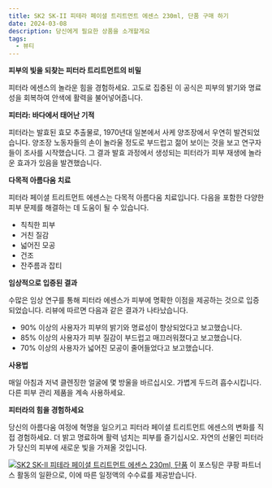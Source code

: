 ```yaml
---
title: SK2 SK-II 피테라 페이셜 트리트먼트 에센스 230ml, 단품 구매 하기
date: 2024-03-08
description: 당신에게 필요한 상품을 소개할게요
tags:
  - 뷰티
---
```

**피부의 빛을 되찾는 피터라 트리트먼트의 비밀**

피터라 에센스의 놀라운 힘을 경험하세요. 고도로 집중된 이 공식은 피부의 밝기와 명료성을 회복하여 안색에 활력을 불어넣어줍니다.

**피터라: 바다에서 태어난 기적**

피터라는 발효된 효모 추출물로, 1970년대 일본에서 사케 양조장에서 우연히 발견되었습니다. 양조장 노동자들의 손이 놀라울 정도로 부드럽고 젊어 보이는 것을 보고 연구자들이 조사를 시작했습니다. 그 결과 발효 과정에서 생성되는 피터라가 피부 재생에 놀라운 효과가 있음을 발견했습니다.

**다목적 아름다움 치료**

피터라 페이셜 트리트먼트 에센스는 다목적 아름다움 치료입니다. 다음을 포함한 다양한 피부 문제를 해결하는 데 도움이 될 수 있습니다.

* 칙칙한 피부
* 거친 질감
* 넓어진 모공
* 건조
* 잔주름과 잡티

**임상적으로 입증된 결과**

수많은 임상 연구를 통해 피터라 에센스가 피부에 명확한 이점을 제공하는 것으로 입증되었습니다. 리뷰에 따르면 다음과 같은 결과가 나타났습니다.

* 90% 이상의 사용자가 피부의 밝기와 명료성이 향상되었다고 보고했습니다.
* 85% 이상의 사용자가 피부 질감이 부드럽고 매끄러워졌다고 보고했습니다.
* 70% 이상의 사용자가 넓어진 모공이 줄어들었다고 보고했습니다.

**사용법**

매일 아침과 저녁 클렌징한 얼굴에 몇 방울을 바르십시오. 가볍게 두드려 흡수시킵니다. 다른 피부 관리 제품을 계속 사용하세요.

**피터라의 힘을 경험하세요**

당신의 아름다움 여정에 혁명을 일으키고 피터라 페이셜 트리트먼트 에센스의 변화를 직접 경험하세요. 더 밝고 명료하며 활력 넘치는 피부를 즐기십시오. 자연의 선물인 피터라가 당신의 피부에 새로운 빛을 가져올 것입니다.


[![SK2 SK-II 피테라 페이셜 트리트먼트 에센스 230ml, 단품](https://i.imgur.com/81F7uro.png#center)](https://link.coupang.com/re/AFFSDP?lptag=AF5033054&pageKey=7790162125&itemId=21074232065&vendorItemId=88754114895&traceid=V0-153-bf3e747a74a2244b&clickBeacon=cTRKWibFpBSibAjgcVKi_40RfS7c_eYhjeEuXKq0dXzdGBN7u2seK1mdhrYQ0eMfq7UDEHmgbdZtABbLaN_zANkVQgNQOkezeVEDohV1jr6iqw6MeUtq3MYDg7bi8k7aUN8E7C1N0-WVFZbzSxlP_4R33Vwgt7XgNk4miVikmC8RJB2DXPvWPImIjUeQ8Qz8KfaGNWjRloTcJK-bswmJkUNNGscrwnqbqoE91zX2vIk03Sh-WF-3oWjtZQ8actiR9UPkArWsphBy4hYzT20yorBv4j-OBTHJvan3qXk9jIG8YQDuCPOLIwy8O00-73bXBDzd_78rnug7E89TpTrI1RdVnHqU6ANZKpM6MvvK8K2Hlycn_8EHETnP0QrMPa72ZKTjPLl2ehG2Wuuz7qajtDA9Q8eBFviyaxqTcLa9od0koaqLTyLWepAa6mFh0Z_m-ymJu99Xw6oJkbFC0hFT9-GaX9jTaSfOWSer8yFANPvMkEfk_6sDA01NjWPU7_W9ysoA3mTcy0_5t6a1iU7VXIybVQPaJDa8-sWAYeyteVqOmcg05f7IYFk2Z63n0eWd5DUklk0meXcm9gUehnZUwsDVw-CwLP1RoOvccZdRgrz001oRIEizk7oQENET3E3ndgtpAbAijP9ELUt842171Y5wgY0aDk7V8dLDCy02ToX7vwkp4F3lbRr5xZhBIpYyljEyIQidr4EG1ghQfamqeoKu8iaiYLc2WjAhusw9b8KWy-efl8KoX1OHBAzKbn4slkKXTSXidg9PMm73ABUK4mnzp8aBcRhtEuBJhgQIDo5HdYKD_zfiT370adtPfCxgouN5cFbkFH0Okyz_QjepKHHJD2SgdzpIgUxeArHh8M-dd7gKHGcH79aSh0xCyfPGUZJtQoSM-zuDj5SrOgWXzMqxm9BKLO5ty6ao7YcH44sv&requestid=20240308183921709000930457&token=31850C%7CMIXED)
이 포스팅은 쿠팡 파트너스 활동의 일환으로, 이에 따른 일정액의 수수료를 제공받습니다.


